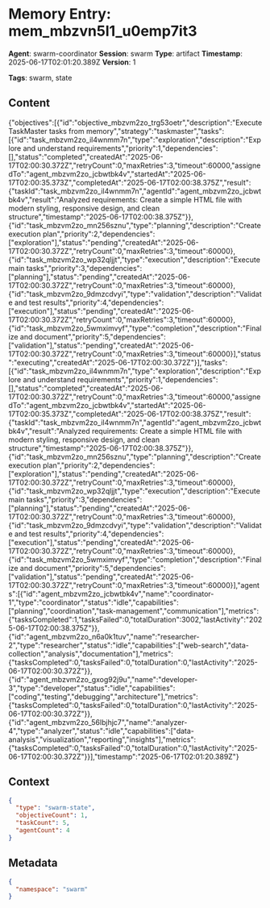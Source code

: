 # Memory Entry: mem_mbzvn5l1_u0emp7it3

**Agent**: swarm-coordinator
**Session**: swarm
**Type**: artifact
**Timestamp**: 2025-06-17T02:01:20.389Z
**Version**: 1

**Tags**: swarm, state

## Content

{"objectives":[{"id":"objective_mbzvm2zo_trg53oetr","description":"Execute TaskMaster tasks from memory","strategy":"taskmaster","tasks":[{"id":"task_mbzvm2zo_il4wnmm7n","type":"exploration","description":"Explore and understand requirements","priority":1,"dependencies":[],"status":"completed","createdAt":"2025-06-17T02:00:30.372Z","retryCount":0,"maxRetries":3,"timeout":60000,"assignedTo":"agent_mbzvm2zo_jcbwtbk4v","startedAt":"2025-06-17T02:00:35.373Z","completedAt":"2025-06-17T02:00:38.375Z","result":{"taskId":"task_mbzvm2zo_il4wnmm7n","agentId":"agent_mbzvm2zo_jcbwtbk4v","result":"Analyzed requirements: Create a simple HTML file with modern styling, responsive design, and clean structure","timestamp":"2025-06-17T02:00:38.375Z"}},{"id":"task_mbzvm2zo_mn256sznu","type":"planning","description":"Create execution plan","priority":2,"dependencies":["exploration"],"status":"pending","createdAt":"2025-06-17T02:00:30.372Z","retryCount":0,"maxRetries":3,"timeout":60000},{"id":"task_mbzvm2zo_wp32qljjt","type":"execution","description":"Execute main tasks","priority":3,"dependencies":["planning"],"status":"pending","createdAt":"2025-06-17T02:00:30.372Z","retryCount":0,"maxRetries":3,"timeout":60000},{"id":"task_mbzvm2zo_9dmzcdvyi","type":"validation","description":"Validate and test results","priority":4,"dependencies":["execution"],"status":"pending","createdAt":"2025-06-17T02:00:30.372Z","retryCount":0,"maxRetries":3,"timeout":60000},{"id":"task_mbzvm2zo_5wmximvyf","type":"completion","description":"Finalize and document","priority":5,"dependencies":["validation"],"status":"pending","createdAt":"2025-06-17T02:00:30.372Z","retryCount":0,"maxRetries":3,"timeout":60000}],"status":"executing","createdAt":"2025-06-17T02:00:30.372Z"}],"tasks":[{"id":"task_mbzvm2zo_il4wnmm7n","type":"exploration","description":"Explore and understand requirements","priority":1,"dependencies":[],"status":"completed","createdAt":"2025-06-17T02:00:30.372Z","retryCount":0,"maxRetries":3,"timeout":60000,"assignedTo":"agent_mbzvm2zo_jcbwtbk4v","startedAt":"2025-06-17T02:00:35.373Z","completedAt":"2025-06-17T02:00:38.375Z","result":{"taskId":"task_mbzvm2zo_il4wnmm7n","agentId":"agent_mbzvm2zo_jcbwtbk4v","result":"Analyzed requirements: Create a simple HTML file with modern styling, responsive design, and clean structure","timestamp":"2025-06-17T02:00:38.375Z"}},{"id":"task_mbzvm2zo_mn256sznu","type":"planning","description":"Create execution plan","priority":2,"dependencies":["exploration"],"status":"pending","createdAt":"2025-06-17T02:00:30.372Z","retryCount":0,"maxRetries":3,"timeout":60000},{"id":"task_mbzvm2zo_wp32qljjt","type":"execution","description":"Execute main tasks","priority":3,"dependencies":["planning"],"status":"pending","createdAt":"2025-06-17T02:00:30.372Z","retryCount":0,"maxRetries":3,"timeout":60000},{"id":"task_mbzvm2zo_9dmzcdvyi","type":"validation","description":"Validate and test results","priority":4,"dependencies":["execution"],"status":"pending","createdAt":"2025-06-17T02:00:30.372Z","retryCount":0,"maxRetries":3,"timeout":60000},{"id":"task_mbzvm2zo_5wmximvyf","type":"completion","description":"Finalize and document","priority":5,"dependencies":["validation"],"status":"pending","createdAt":"2025-06-17T02:00:30.372Z","retryCount":0,"maxRetries":3,"timeout":60000}],"agents":[{"id":"agent_mbzvm2zo_jcbwtbk4v","name":"coordinator-1","type":"coordinator","status":"idle","capabilities":["planning","coordination","task-management","communication"],"metrics":{"tasksCompleted":1,"tasksFailed":0,"totalDuration":3002,"lastActivity":"2025-06-17T02:00:38.375Z"}},{"id":"agent_mbzvm2zo_n6a0k1tuv","name":"researcher-2","type":"researcher","status":"idle","capabilities":["web-search","data-collection","analysis","documentation"],"metrics":{"tasksCompleted":0,"tasksFailed":0,"totalDuration":0,"lastActivity":"2025-06-17T02:00:30.372Z"}},{"id":"agent_mbzvm2zo_gxog92j9u","name":"developer-3","type":"developer","status":"idle","capabilities":["coding","testing","debugging","architecture"],"metrics":{"tasksCompleted":0,"tasksFailed":0,"totalDuration":0,"lastActivity":"2025-06-17T02:00:30.372Z"}},{"id":"agent_mbzvm2zo_56lbjhjc7","name":"analyzer-4","type":"analyzer","status":"idle","capabilities":["data-analysis","visualization","reporting","insights"],"metrics":{"tasksCompleted":0,"tasksFailed":0,"totalDuration":0,"lastActivity":"2025-06-17T02:00:30.372Z"}}],"timestamp":"2025-06-17T02:01:20.389Z"}

## Context

```json
{
  "type": "swarm-state",
  "objectiveCount": 1,
  "taskCount": 5,
  "agentCount": 4
}
```

## Metadata

```json
{
  "namespace": "swarm"
}
```
